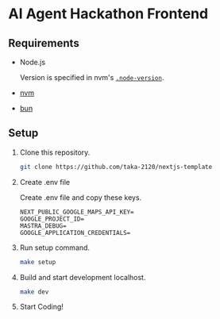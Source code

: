 # AI Agent Hackathon Frontend

## Requirements

- Node.js

  Version is specified in nvm's [`.node-version`](./.node-version).
- [nvm](https://github.com/nvm-sh/nvm)
- [bun](https://github.com/oven-sh/bun)

## Setup

1. Clone this repository.

    ```bash
    git clone https://github.com/taka-2120/nextjs-template
    ```

2. Create .env file

    Create .env file and copy these keys.

    ```
    NEXT_PUBLIC_GOOGLE_MAPS_API_KEY=
    GOOGLE_PROJECT_ID=
    MASTRA_DEBUG=
    GOOGLE_APPLICATION_CREDENTIALS=
    ```

3. Run setup command.

    ```bash
    make setup
    ```

4. Build and start development localhost.

    ```bash
    make dev
    ```

5. Start Coding!
